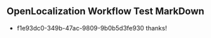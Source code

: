 ## OpenLocalization Workflow Test MarkDown
* f1e93dc0-349b-47ac-9809-9b0b5d3fe930 thanks!

<!--HONumber=Aug16_HO1-->


